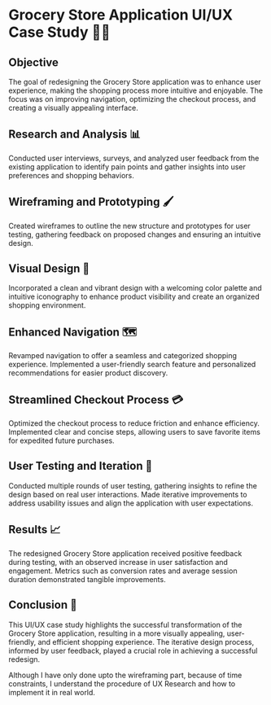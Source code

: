 # Grocery Store Application UI/UX Case Study 🛒📱

## Objective
The goal of redesigning the Grocery Store application was to enhance user experience, making the shopping process more intuitive and enjoyable. The focus was on improving navigation, optimizing the checkout process, and creating a visually appealing interface.

## Research and Analysis 📊
Conducted user interviews, surveys, and analyzed user feedback from the existing application to identify pain points and gather insights into user preferences and shopping behaviors.

## Wireframing and Prototyping 🖌️
Created wireframes to outline the new structure and prototypes for user testing, gathering feedback on proposed changes and ensuring an intuitive design.

## Visual Design 🎨
Incorporated a clean and vibrant design with a welcoming color palette and intuitive iconography to enhance product visibility and create an organized shopping environment.

## Enhanced Navigation 🗺️
Revamped navigation to offer a seamless and categorized shopping experience. Implemented a user-friendly search feature and personalized recommendations for easier product discovery.

## Streamlined Checkout Process 💳
Optimized the checkout process to reduce friction and enhance efficiency. Implemented clear and concise steps, allowing users to save favorite items for expedited future purchases.

## User Testing and Iteration 🔄
Conducted multiple rounds of user testing, gathering insights to refine the design based on real user interactions. Made iterative improvements to address usability issues and align the application with user expectations.

## Results 📈
The redesigned Grocery Store application received positive feedback during testing, with an observed increase in user satisfaction and engagement. Metrics such as conversion rates and average session duration demonstrated tangible improvements.

## Conclusion 🌟
This UI/UX case study highlights the successful transformation of the Grocery Store application, resulting in a more visually appealing, user-friendly, and efficient shopping experience. The iterative design process, informed by user feedback, played a crucial role in achieving a successful redesign.

Although I have only done upto the wireframing part, because of time constraints, I understand the procedure of UX Research and how to implement it in real world.
